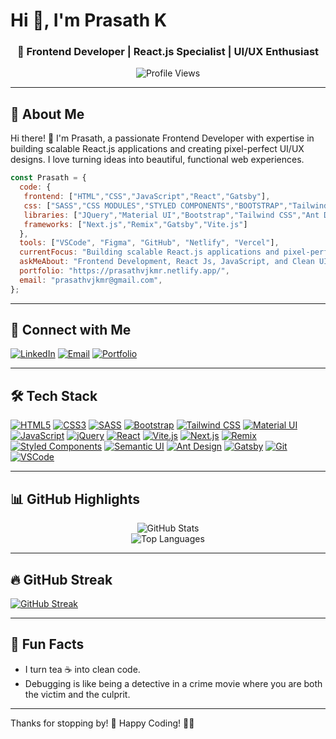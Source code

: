 # Hi 👋, I'm Prasath K

<h3 align="center">🚀 Frontend Developer | React.js Specialist | UI/UX Enthusiast</h3>

<p align="center">
   <img src="https://komarev.com/ghpvc/?username=prasathvjkmr&label=Profile%20views&color=blueviolet&style=flat" alt="Profile Views" />
</p>

---

## 🌟 About Me

Hi there! 👋 I'm Prasath, a passionate Frontend Developer with expertise in building scalable React.js applications and creating pixel-perfect UI/UX designs. I love turning ideas into beautiful, functional web experiences.

```js
const Prasath = {
  code: {
   frontend: ["HTML","CSS","JavaScript","React","Gatsby"],
   css: ["SASS","CSS MODULES","STYLED COMPONENTS","BOOTSTRAP","Tailwind CSS","Material UI","Ant Design","Sematic UI"],
   libraries: ["JQuery","Material UI","Bootstrap","Tailwind CSS","Ant Design"],
   frameworks: ["Next.js","Remix","Gatsby","Vite.js"]
  },
  tools: ["VSCode", "Figma", "GitHub", "Netlify", "Vercel"],
  currentFocus: "Building scalable React.js applications and pixel-perfect UI/UX",
  askMeAbout: "Frontend Development, React Js, JavaScript, and Clean UI Design",
  portfolio: "https://prasathvjkmr.netlify.app/",
  email: "prasathvjkmr@gmail.com",
};
```

---

## 🔗 Connect with Me

<p align="left">
  <a href="https://linkedin.com/in/prasathvjkmr" target="_blank"><img src="https://img.shields.io/badge/LinkedIn-%230077B5.svg?style=flat&logo=linkedin&logoColor=white" alt="LinkedIn"></a>
  <a href="mailto:prasathvjkmr@gmail.com"><img src="https://img.shields.io/badge/Email-D14836?style=flat&logo=gmail&logoColor=white" alt="Email"></a>
  <a href="https://prasathvjkmr.netlify.app/" target="_blank"><img src="https://img.shields.io/badge/Portfolio-000000?style=flat&logo=vercel&logoColor=white" alt="Portfolio"></a>
</p>

---

## 🛠️ Tech Stack

<p align="left">
<a href="https://developer.mozilla.org/en-US/docs/Learn/HTML" target="_blank"><img src="https://img.shields.io/badge/HTML5-%23E34F26.svg?style=flat&logo=html5&logoColor=white" alt="HTML5"></a>
<a href="https://web.dev/learn/css/" target="_blank"><img src="https://img.shields.io/badge/CSS3-%231572B6.svg?style=flat&logo=css3&logoColor=white" alt="CSS3"></a>
<a href="https://sass-lang.com/" target="_blank"><img src="https://img.shields.io/badge/Sass-%23CC6699.svg?style=flat&logo=sass&logoColor=white" alt="SASS"></a>
<a href="https://getbootstrap.com/" target="_blank"><img src="https://img.shields.io/badge/Bootstrap-%23563D7C.svg?style=flat&logo=bootstrap&logoColor=white" alt="Bootstrap"></a>
<a href="https://tailwindcss.com/" target="_blank"><img src="https://img.shields.io/badge/TailwindCSS-%2338B2AC.svg?style=flat&logo=tailwind-css&logoColor=white" alt="Tailwind CSS"></a>
<a href="https://mui.com/" target="_blank"><img src="https://img.shields.io/badge/Material%20UI-%230081CB.svg?style=flat&logo=mui&logoColor=white" alt="Material UI"></a>
<a href="https://developer.mozilla.org/en-US/docs/Learn/Javascript" target="_blank"><img src="https://img.shields.io/badge/JavaScript-%23F7DF1E.svg?style=flat&logo=javascript&logoColor=black" alt="JavaScript"></a>
<a href="https://jquery.com/" target="_blank"><img src="https://img.shields.io/badge/jQuery-%230769AD.svg?style=flat&logo=jquery&logoColor=white" alt="jQuery"></a>
<a href="https://reactjs.org/" target="_blank"><img src="https://img.shields.io/badge/React-%2320232A.svg?style=flat&logo=react&logoColor=%2361DAFB" alt="React"></a>
<a href="https://vitejs.dev/" target="_blank"><img src="https://img.shields.io/badge/Vite.js-%23000000.svg?style=flat&logo=vite&logoColor=yellow" alt="Vite.js"></a>
<a href="https://nextjs.org/" target="_blank"><img src="https://img.shields.io/badge/Next.js-%23000000.svg?style=flat&logo=nextdotjs&logoColor=white" alt="Next.js"></a>
<a href="https://remix.run/" target="_blank"><img src="https://img.shields.io/badge/Remix-%2320232A.svg?style=flat&logo=remix&logoColor=white" alt="Remix"></a>
<a href="https://styled-components.com/" target="_blank"><img src="https://img.shields.io/badge/Styled%20Components-%23DB7093.svg?style=flat&logo=styled-components&logoColor=white" alt="Styled Components"></a>
<a href="https://semantic-ui.com/" target="_blank"><img src="https://img.shields.io/badge/Semantic%20UI-%23000F2F.svg?style=flat&logo=semantic-ui&logoColor=white" alt="Semantic UI"></a>
<a href="https://ant.design/" target="_blank"><img src="https://img.shields.io/badge/Ant%20Design-%23000000.svg?style=flat&logo=ant-design&logoColor=white" alt="Ant Design"></a>
<a href="https://www.gatsbyjs.com/" target="_blank"><img src="https://img.shields.io/badge/Gatsby-%23663399.svg?style=flat&logo=gatsby&logoColor=white" alt="Gatsby"></a>
<a href="https://git-scm.com/" target="_blank"><img src="https://img.shields.io/badge/Git-%23F05033.svg?style=flat&logo=git&logoColor=white" alt="Git"></a>
<a href="https://code.visualstudio.com/" target="_blank"><img src="https://img.shields.io/badge/VSCode-%23007ACC.svg?style=flat&logo=visual-studio-code&logoColor=white" alt="VSCode"></a>
</p>

---

## 📊 GitHub Highlights

<p align="center">
   <img src="https://github-readme-stats.vercel.app/api?username=prasathvjkmr&show_icons=true&theme=radical" alt="GitHub Stats" />
   <br />
   <img src="https://github-readme-stats.vercel.app/api/top-langs/?username=prasathvjkmr&layout=compact&theme=radical" alt="Top Languages" />
</p>

---

## 🔥 GitHub Streak

<a href="https://git.io/streak-stats"><img src="https://github-readme-streak-stats.herokuapp.com?user=prasathvjkmr&theme=react&hide_border=true" alt="GitHub Streak" /></a>

---

## 🎯 Fun Facts

- I turn tea ☕ into clean code.
- Debugging is like being a detective in a crime movie where you are both the victim and the culprit.

---

Thanks for stopping by! 🚀 Happy Coding! 👨‍💻
